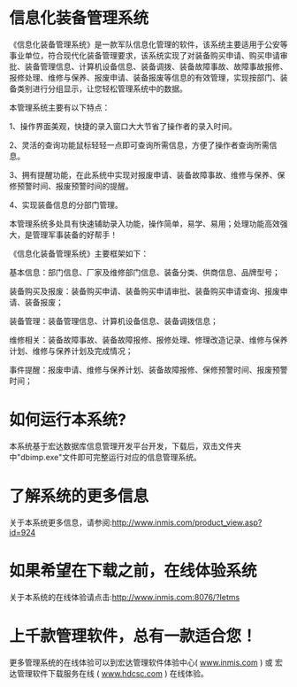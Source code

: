 # 信息化装备管理系统

《信息化装备管理系统》是一款军队信息化管理的软件，该系统主要适用于公安等事业单位，符合现代化装备管理要求，该系统实现了对装备购买申请、购买申请审批、装备管理信息、计算机设备信息、装备调拨、装备故障事故、故障事故报修、报修处理、维修与保养、报废申请、装备报废等信息的有效管理，实现按部门、装备类别进行分组显示，让您轻松管理系统中的数据。

本管理系统主要有以下特点：

1、操作界面美观，快捷的录入窗口大大节省了操作者的录入时间。

2、灵活的查询功能鼠标轻轻一点即可查询所需信息，方便了操作者查询所需信息。

3、拥有提醒功能，在此系统中实现对报废申请、装备故障事故、维修与保养、保修预警时间、报废预警时间的提醒。

4、实现装备信息的分部门管理。

本管理系统多处具有快速辅助录入功能，操作简单，易学、易用；处理功能高效强大，是管理军事装备的好帮手！

《信息化装备管理系统》主要框架如下：

基本信息：部门信息、厂家及维修部门信息、装备分类、供商信息、品牌型号；

装备购买及报废：装备购买申请、装备购买申请审批、装备购买申请查询、报废申请、装备报废；

装备管理：装备管理信息、计算机设备信息、装备调拨信息；

维修相关：装备故障事故、装备故障报修、报修处理、修理改造记录、维修与保养计划、维修与保养计划及完成情况；

事件提醒：报废申请、维修与保养计划、装备故障报修、保修预警时间、报废预警时间；


# 如何运行本系统?

本系统基于宏达数据库信息管理开发平台开发，下载后，双击文件夹中"dbimp.exe"文件即可完整运行对应的信息管理系统。

# 了解系统的更多信息

关于本系统更多信息，请参阅:http://www.inmis.com/product_view.asp?id=924

# 如果希望在下载之前，在线体验系统

关于本系统的在线体验请点击:http://www.inmis.com:8076/?Ietms

# 上千款管理软件，总有一款适合您！

更多管理系统的在线体验可以到宏达管理软件体验中心( www.inmis.com ) 或 宏达管理软件下载服务在线 ( www.hdcsc.com ) 在线体验。

